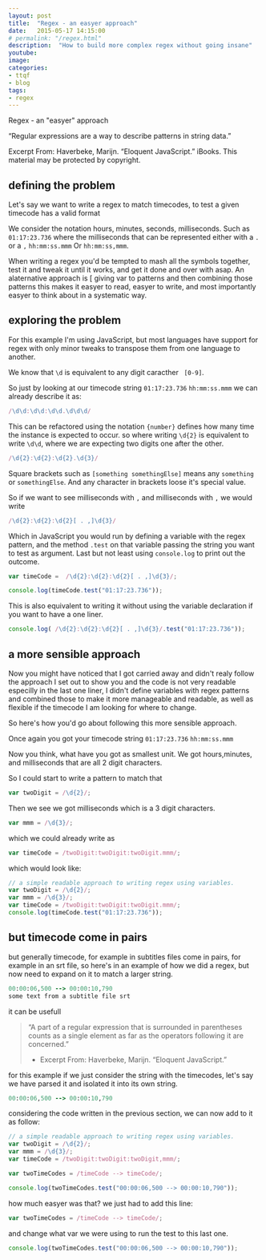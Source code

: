 ```yaml
---
layout: post
title:  "Regex - an easyer approach"
date:   2015-05-17 14:15:00
# permalink: "/regex.html"
description:  "How to build more complex regex without going insane"
youtube: 
image: 
categories: 
- ttqf
- blog
tags:
- regex
---
```


Regex - an "easyer" approach

“Regular expressions are a way to describe patterns in string data.”

Excerpt From: Haverbeke, Marijn. “Eloquent JavaScript.” iBooks. 
This material may be protected by copyright.

## defining the problem
Let's say we want to write a regex to match timecodes, to test a given timecode has a valid format

We consider the notation hours, minutes, seconds, milliseconds.
Such as `01:17:23.736`  where the milliseconds that can be represented either with a `.` or a `,`  `hh:mm:ss.mmm`  Or `hh:mm:ss,mmm`.

When writing a regex you'd be tempted to mash all the symbols together, test it and tweak it until it works, and get it done and over with asap. An alaternative approach is [ giving var to patterns and then combining those patterns this makes it easyer to read, easyer to write, and most importantly easyer to think about in a systematic way.

## exploring the problem

For this example I'm using JavaScript, but most languages have support for regex with only minor tweaks to transpose them from one language to another.

We know that  `\d` is equivalent to any digit caracther ` [0-9]`.

So just by looking at our timecode string `01:17:23.736`  `hh:mm:ss.mmm` we can already describe it as:

```javascript
/\d\d:\d\d:\d\d.\d\d\d/
```

This can be refactored using the notation `{number}` defines how many time the instance is expected to occur. so where writing `\d{2}` is equivalent to write `\d\d`, where we are expecting two digits one after the other.

```javascript
/\d{2}:\d{2}:\d{2}.\d{3}/
```

Square brackets such as `[something somethingElse]` means any `something` or `somethingElse`. And any character in brackets loose it's special value.

So if we want to see milliseconds with `,` and milliseconds with `,` we would write 


```javascript
/\d{2}:\d{2}:\d{2}[ . ,]\d{3}/
```

Which in JavaScript you would run by defining a variable with the regex pattern, and the method `.test` on that variable passing the string you want to test as argument.  Last but not least using `console.log` to print out the outcome.

```javascript
var timeCode =  /\d{2}:\d{2}:\d{2}[ . ,]\d{3}/;

console.log(timeCode.test("01:17:23.736"));
```

This is also equivalent to writing it without using the variable declaration if you want to have a one liner.

```javascript
console.log( /\d{2}:\d{2}:\d{2}[ . ,]\d{3}/.test("01:17:23.736"));
```
## a more sensible approach

Now you might have noticed that I got carried away and didn't realy follow the approach I set out to show you and the code is not very readable especilly in the last one liner, I didn't define variables with regex patterns and combined those to make it more manageable and readable, as well as flexible if the timecode I am looking for where to change.

So here's how you'd go about following this more sensible approach.

Once again you got your  timecode string `01:17:23.736`  `hh:mm:ss.mmm` 


Now you think, what have you got as smallest unit. We got hours,minutes, and milliseconds that are all 2 digit characters.

So I could start to write a pattern to match that

```javascript
var twoDigit = /\d{2}/;
```
Then we see we got milliseconds which is a 3 digit characters.

```javascript
var mmm = /\d{3}/;
```

which we could already write as 

```javascript
var timeCode = /twoDigit:twoDigit:twoDigit.mmm/;
```

which would look like:

```javascript
// a simple readable approach to writing regex using variables.
var twoDigit = /\d{2}/;
var mmm = /\d{3}/;
var timeCode = /twoDigit:twoDigit:twoDigit.mmm/;
console.log(timeCode.test("01:17:23.736"));
```

## but timecode come in pairs
but generally timecode, for example in subtitles files come in pairs, for example in an srt file, so here's in an example of how we did a regex, but now need to expand on it to match a larger string.

```ruby
00:00:06,500 --> 00:00:10,790
some text from a subtitle file srt 
```

it can be usefull 

>“A part of a regular expression that is surrounded in parentheses counts as a single element as far as the operators following it are concerned.”
>	- Excerpt From: Haverbeke, Marijn. “Eloquent JavaScript.”


for this example if we just consider the string with the timecodes, let's say we have parsed it and isolated it into its own string.

```ruby
00:00:06,500 --> 00:00:10,790
```

considering the code written in the previous section, we can now add to it as follow:


```javascript
// a simple readable approach to writing regex using variables.
var twoDigit = /\d{2}/;
var mmm = /\d{3}/;
var timeCode = /twoDigit:twoDigit:twoDigit,mmm/;

var twoTimeCodes = /timeCode --> timeCode/;

console.log(twoTimeCodes.test("00:00:06,500 --> 00:00:10,790"));
```

how much easyer was that? we just had to add this line:

```javascript
var twoTimeCodes = /timeCode --> timeCode/;
```

and change what var we were using to run the test to this last one.

```javascript
console.log(twoTimeCodes.test("00:00:06,500 --> 00:00:10,790"));
```